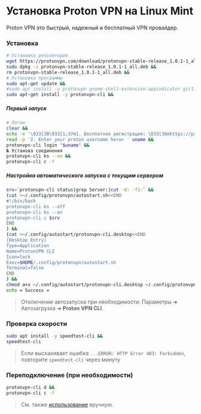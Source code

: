 # Установка Proton VPN на Linux Mint
Proton VPN это быстрый, надежный и бесплатный VPN провайдер.
### Установка
```sh
# Установка репозитория
wget https://protonvpn.com/download/protonvpn-stable-release_1.0.1-1_all.deb &&
sudo dpkg -i protonvpn-stable-release_1.0.1-1_all.deb &&
rm protonvpn-stable-release_1.0.1-1_all.deb &&
# Установка программы
sudo apt-get update &&
#sudo apt install -y protonvpn gnome-shell-extension-appindicator gir1.2-appindicator3-0.1
sudo apt-get install -y protonvpn-cli &&

```
##### Первый запуск
```sh
# Логин
clear &&
echo -e '\033[3B\033[1;37m1. Бесплатная регистрация: \033[36mhttps://protonvpn.com/free-vpn/linux\033[0m\n' &&
read -p '2. Enter your proton username here> ' uname &&
protonvpn-cli login "$uname" &&
№ Установа соединения
protonvpn-cli ks --on &&
protonvpn-cli c -f

```

##### Настройка автоматического запуска с текущим сервером
```sh
srv=`protonvpn-cli status|grep Server:|cut -d: -f2-` &&
(cat >~/.config/protonvpn/autostart.sh<<END
#!/bin/bash
protonvpn-cli ks --off
protonvpn-cli ks --on
protonvpn-cli c $srv
END
) &&
(cat >~/.config/autostart/protonvpn-cli.desktop<<END
[Desktop Entry]
Type=Application
Name=ProtonVPN CLI
Icon=lock
Exec=$HOME/.config/protonvpn/autostart.sh
Terminal=false
END
) &&
chmod a+x ~/.config/autostart/protonvpn-cli.desktop ~/.config/protonvpn/autostart.sh &&
echo = Success =

```
> Отключение автозапуска при необходимости: Параметры ➜ Автозагрузка ➜ **Proton VPN CLI**.

### Проверка скорости
```sh
sudo apt install -y speedtest-cli &&
speedtest-cli

```
> Если выскакивает ошибка `...ERROR: HTTP Error 403: Forbidden`, повторите `speedtest-cli` через минуту

### Переподключение (при необходимости)
```sh
protonvpn-cli d &&
protonvpn-cli c -f

```
> См. также [использование](https://protonvpn.com/support/linux-vpn-tool/#cli) вручную.
